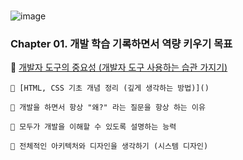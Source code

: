 # 


![image](https://github.com/oiosu/oiosu/assets/99783474/e5620dc9-954b-40e8-831d-1b2c9cc9bdd1)


### Chapter 01. 개발 학습 기록하면서 역량 키우기 목표

🐼 [개발자 도구의 중요성 (개발자 도구 사용하는 습관 가지기)](https://velog.io/@bestsu/%EA%B0%9C%EB%B0%9C%EC%9E%90-%EB%8F%84%EA%B5%AC%EC%9D%98-%EC%A4%91%EC%9A%94%EC%84%B1-%EA%B0%9C%EB%B0%9C%EC%9E%90-%EB%8F%84%EA%B5%AC-%EC%82%AC%EC%9A%A9%ED%95%98%EB%8A%94-%EC%8A%B5%EA%B4%80-%EA%B0%80%EC%A7%80%EA%B8%B0) 

    🐼 [HTML, CSS 기초 개념 정리 (깊게 생각하는 방법)]() 

    🐼 개발을 하면서 항상 "왜?" 라는 질문을 항상 하는 이유

    🐼 모두가 개발을 이해할 수 있도록 설명하는 능력

    🐼 전체적인 아키텍처와 디자인을 생각하기 (시스템 디자인)

  
